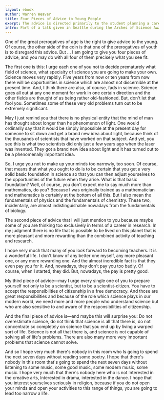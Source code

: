 ```yaml
---
layout: ebook
author: Warren Weaver
title: Four Pieces of Advice to Young People
exerpt: The advice is directed primarily to the student planning a career in the sciences, but it should be of interest to a wider group.
intro: Part of a talk given in Seattle during the Arches of Science Award Seminars, 1966.
---
```


One of the great prerogatives of age is the right to give advice to the young.
Of course, the other side of the coin is that one of the prerogatives of youth is to disregard this advice.
But &hellip; I am going to give you four pieces of advice, and you may do with all four of them precisely what you see fit.

The first one is this: I urge each one of you not to decide prematurely what field of science, what specialty of science you are going to make your own.
Science moves very rapidly.
Five years from now or ten years from now there will be opportunities in science which are almost not discernible at the present time.
And, I think there are also, of course, fads in science.
Science goes all out at any one moment for work in one certain direction and the other fields are thought of as being rather old-fashioned.
But, don&#39;t let that fool you.
Sometimes some of these very old problems turn out to be extremely significant.

May I just remind you that there is no physical entity that the mind of man has thought about longer than he phenomenon of light.
One would ordinarily say that it would be simply impossible at the present day for someone to sit down and get a brand new idea about light, because think of the thousands of scientists that have worked on that subject.
And yet, you see this is what two scientists did only just a few years ago when the laser was invented.
They got a brand new idea about light and it has turned out to be a phenomenally important idea.

So, I urge you not to make up your minds too narrowly, too soon.
Of course, that means that what you ought to do is to be certain that you get a very solid basic foundation in science so that you can then adjust yourselves to the opportunities of the future when they arise.
What is that basic foundation? 
Well, of course, you don&#39;t expect me to say much more than mathematics, do you?
Because I was originally trained as a mathematician and mathematics is certainly at the bottom of all this.
But I also mean the fundamentals of physics and the fundamentals of chemistry.
These two, incidentally, are almost indistinguishable nowadays from the fundamentals of biology.

The second piece of advice that I will just mention to you because maybe some of you are thinking too exclusively in terms of a career in research.
In my judgment there is no life that is possible to be lived on this planet that is more pleasant and more rewarding than the combined activity of teaching and research.

I hope very much that many of you look forward to becoming teachers.
It is a wonderful life.
I don&#39;t know of any better one myself, any more pleasant one, or any more rewarding one.
And the almost incredible fact is that they even pay you for it. And, nowadays, they don&#39;t pay you too badly.
Of course, when I started, they did. 
But, nowadays, the pay is pretty good.

My third piece of advice&mdash;may I urge every single one of you to prepare yourself not only to be a scientist, but to be a scientist-citizen.
You have to accept the responsibilities of citizenship in a free democracy.
And those are great responsibilities and because of the role which science plays in our modern world, we need more and more people who understand science but who are also sensitive to and aware of the responsibilities of citizenship.

And the final piece of advice is&mdash;and maybe this will surprise you: Do not overestimate science, do not think that science is all that there is, do not concentrate so completely on science that you end up by living a warped sort of life.
Science is not all that there is, and science is not capable of solving all of life&#39;s problems.
There are also many more very Important problems that science cannot solve.

And so I hope very much there&#39;s nobody in this room who Is going to spend the next seven days without reading some poetry.
I hope that there&#39;s nobody In this room that&#39;s going to spend the next seven days without listening to some music, some good music, some modern music, some music.
I hope very much that there&#39;s nobody here who is not Interested in the creative arts, Interested in drama, interested in the dance.
I hope that you interest yourselves seriously in religion, because if you do not open your minds and open your activities to this range of things, you are going to lead too narrow a life.


